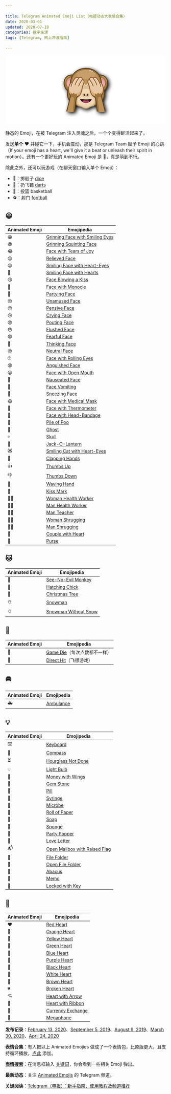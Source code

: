 ```yaml
---

title: Telegram Animated Emoji List（电报动态大表情合集）
date: 2020-03-01  
updated: 2020-07-18  
categories: 数字生活  
tags: [Telegram, 网上冲浪指南]

---
```


![see-no-evil-monkey](telegram-animated-emoji/see-no-evil-monkey.png)

静态的 Emoji，在被 Telegram 注入灵魂之后，一个个变得鲜活起来了。

<!-- more -->

发送**单个** ❤️ 并碰它一下，手机会震动，那是 Telegram Team  赋予 Emoji 的心跳（If your emoji has a heart, we'll give it a beat or unleash their spirit in motion）。还有一个更好玩的 Animated Emoji 是 🙈，真是萌到不行。

除此之外，还可以玩游戏（在聊天窗口输入单个 Emoji）：

- 🎲：掷骰子 [dice](https://telegram.org/blog/folders#and-one-more-thing)
- 🎯：扔飞镖 [darts](https://telegram.org/blog/400-million#bullseye) 
- 🏀：投篮 basketball
- ⚽：射门 [football](https://macos.telegram.org/#v6-3-1-2020-07-31)



## 😀

| Animated Emoji | Emojipedia                                                   |
| -------------- | ------------------------------------------------------------ |
| 😁              | [Grinning Face with Smiling Eyes](https://emojipedia.org/grinning-face-with-smiling-eyes/) |
| 😆              | [Grinning Squinting Face](https://emojipedia.org/grinning-squinting-face/) |
| 😂              | [Face with Tears of Joy](https://emojipedia.org/face-with-tears-of-joy/) |
| 😌              | [Relieved Face](https://emojipedia.org/relieved-face/)       |
| 😍              | [Smiling Face with Heart-Eyes](https://emojipedia.org/smiling-face-with-heart-eyes/) |
| 🥰              | [Smiling Face with Hearts](https://emojipedia.org/smiling-face-with-hearts/) |
| 😘              | [Face Blowing a Kiss](https://emojipedia.org/face-blowing-a-kiss/) |
| 🧐              | [Face with Monocle](https://emojipedia.org/face-with-monocle/) |
| 🥳              | [Partying Face](https://emojipedia.org/partying-face/)       |
| 😒              | [Unamused Face](https://emojipedia.org/unamused-face/)       |
| 😔              | [Pensive Face](https://emojipedia.org/pensive-face/)         |
| 😢              | [Crying Face](https://emojipedia.org/crying-face/)           |
| 😡              | [Pouting Face](https://emojipedia.org/pouting-face/)         |
| 😳              | [Flushed Face](https://emojipedia.org/flushed-face/)         |
| 😨              | [Fearful Face](https://emojipedia.org/fearful-face/)         |
| 🤔              | [Thinking Face](https://emojipedia.org/thinking-face/)       |
| 😐              | [Neutral Face](https://emojipedia.org/neutral-face/)         |
| 🙄              | [Face with Rolling Eyes](https://emojipedia.org/face-with-rolling-eyes/) |
| 😧              | [Anguished Face](https://emojipedia.org/anguished-face/)     |
| 😮              | [Face with Open Mouth](https://emojipedia.org/face-with-open-mouth/) |
| 🤢              | [Nauseated Face](https://emojipedia.org/nauseated-face/)     |
| 🤮              | [Face Vomiting](https://emojipedia.org/face-vomiting/)       |
| 🤧              | [Sneezing Face](https://emojipedia.org/sneezing-face/)       |
| 😷              | [Face with Medical Mask](https://emojipedia.org/face-with-medical-mask/) |
| 🤒              | [Face with Thermometer](https://emojipedia.org/face-with-thermometer/) |
| 🤕              | [Face with Head-Bandage](https://emojipedia.org/face-with-head-bandage/) |
| 💩              | [Pile of Poo](https://emojipedia.org/pile-of-poo/)           |
| 👻              | [Ghost](https://emojipedia.org/ghost/)                       |
| 💀              | [Skull](https://emojipedia.org/skull/)                       |
| 🎃              | [Jack-O-Lantern](https://emojipedia.org/jack-o-lantern/)     |
| 😻              | [Smiling Cat with Heart-Eyes](https://emojipedia.org/smiling-cat-with-heart-eyes/) |
| 👏              | [Clapping Hands](https://emojipedia.org/clapping-hands/)     |
| 👍              | [Thumbs Up](https://emojipedia.org/thumbs-up/)               |
| 👎              | [Thumbs Down](https://emojipedia.org/thumbs-down/)           |
| 👋              | [Waving Hand](https://emojipedia.org/waving-hand/)           |
| 💋              | [Kiss Mark](https://emojipedia.org/kiss-mark/)               |
| 👩‍⚕️             | [Woman Health Worker](https://emojipedia.org/woman-health-worker/) |
| 👨‍⚕️             | [Man Health Worker](https://emojipedia.org/man-health-worker/) |
| 👨‍🏫             | [Man Teacher](https://emojipedia.org/man-teacher/)           |
| 🤷‍♀️             | [Woman Shrugging](https://emojipedia.org/woman-shrugging/)   |
| 🤷‍♂️             | [Man Shrugging](https://emojipedia.org/man-shrugging/)       |
| 💑              | [Couple with Heart](https://emojipedia.org/couple-with-heart/) |
| 👛              | [Purse](https://emojipedia.org/purse/)                       |



## 🐱

| Animated Emoji | Emojipedia                                                |
| -------------- | --------------------------------------------------------- |
| 🙈              | [See-No-Evil Monkey](https://emojipedia.org/see-no-evil-monkey/) |
| 🐣              | [Hatching Chick](https://emojipedia.org/hatching-chick/)  |
| 🎄              | [Christmas Tree](https://emojipedia.org/christmas-tree/)  |
| ☃️              | [Snowman](https://emojipedia.org/snowman/)                |
| ⛄️              | [Snowman Without Snow](https://emojipedia.org/snowman-without-snow/)                |



## 🏀

| Animated Emoji | Emojipedia                                                   |
| -------------- | ------------------------------------------------------------ |
| 🎲              | [Game Die](https://emojipedia.org/game-die/)（每次点数都不一样） |
| 🎯              | [Direct Hit](https://emojipedia.org/direct-hit/)（飞镖游戏） |





## 🚘

| Animated Emoji | Emojipedia                                     |
| -------------- | ---------------------------------------------- |
| 🚑              | [Ambulance](https://emojipedia.org/ambulance/) |



## 💡

| Animated Emoji | Emojipedia                                                   |
| -------------- | ------------------------------------------------------------ |
| ⌨️              | [Keyboard](https://emojipedia.org/keyboard/)                 |
| 🧭              | [Compass](https://emojipedia.org/compass/)                   |
| ⏳              | [Hourglass Not Done](https://emojipedia.org/hourglass-not-done/) |
| 💡              | [Light Bulb](https://emojipedia.org/light-bulb/)             |
| 💸              | [Money with Wings](https://emojipedia.org/money-with-wings/) |
| 💎              | [Gem Stone](https://emojipedia.org/gem-stone/)               |
| 💊              | [Pill](https://emojipedia.org/pill/)                         |
| 💉              | [Syringe](https://emojipedia.org/syringe/)                   |
| 🦠              | [Microbe](https://emojipedia.org/microbe/)                   |
| 🧻              | [Roll of Paper](https://emojipedia.org/roll-of-paper/)       |
| 🧼              | [Soap](https://emojipedia.org/soap/)                         |
| 🧽              | [Sponge](https://emojipedia.org/sponge/)                     |
| 🎉              | [Party Popper](https://emojipedia.org/party-popper/)         |
| 💌              | [Love Letter](https://emojipedia.org/love-letter/)           |
| 📬              | [Open Mailbox with Raised Flag](https://emojipedia.org/open-mailbox-with-raised-flag/) |
| 📁              | [File Folder](https://emojipedia.org/file-folder/)           |
| 📂              | [Open File Folder](https://emojipedia.org/open-file-folder/) |
| 🧮              | [Abacus](https://emojipedia.org/abacus/)                     |
| 📝              | [Memo](https://emojipedia.org/memo/)                         |
| 🔐              | [Locked with Key](https://emojipedia.org/locked-with-key/)   |



## 💚

| Animated Emoji | Emojipedia                                                   |
| -------------- | ------------------------------------------------------------ |
| ❤️              | [Red Heart](https://emojipedia.org/red-heart/)               |
| 🧡              | [Orange Heart](https://emojipedia.org/orange-heart/)         |
| 💛              | [Yellow Heart](https://emojipedia.org/yellow-heart/)         |
| 💚              | [Green Heart](https://emojipedia.org/green-heart/)           |
| 💙              | [Blue Heart](https://emojipedia.org/blue-heart/)             |
| 💜              | [Purple Heart](https://emojipedia.org/purple-heart/)         |
| 🖤              | [Black Heart](https://emojipedia.org/black-heart/)           |
| 🤍              | [White Heart](https://emojipedia.org/white-heart/)           |
| 🤎              | [Brown Heart](https://emojipedia.org/brown-heart/)           |
| 💔              | [Broken Heart](https://emojipedia.org/broken-heart/)         |
| 💘              | [Heart with Arrow](https://emojipedia.org/heart-with-arrow/) |
| 💝              | [Heart with Ribbon](https://emojipedia.org/heart-with-ribbon/) |
| 💱              | [Currency Exchange](https://emojipedia.org/currency-exchange/) |
| 📣              | [Megaphone](https://emojipedia.org/megaphone/)               |



**发布记录**：[February 13, 2020](https://telegram.org/blog#new-animated-emoji)、[September 5, 2019](https://telegram.org/blog#more-animated-emoji)、[August 9, 2019](https://telegram.org/blog/silent-messages-slow-mode#animated-emoji)、[March 30, 2020](https://telegram.org/blog/folders#new-animated-emoji)、[April 24, 2020](https://telegram.org/blog/400-million#bullseye) 

**表情合集**：有人把以上 Animated Emojies 做成了一个表情包，比原版更大，且支持循环播放，[点此](https://t.me/addstickers/AnimatedEmojies) 添加。

**[表情搜索](https://telegram.org/blog/unsend-privacy-emoji#emoji-search-and-gifs)**：在消息框输入 [关键词](https://translations.telegram.org/zh-hans/emoji)，你会看到一些相关 Emoji 弹出。

**最新动态**：关注 [Animated Emojis](https://t.me/AnimatedEmojis) 的 Telegram 频道。

**关键阅读**：[Telegram（电报）：新手指南、使用教程及频道推荐](https://tingtalk.me/telegram/)